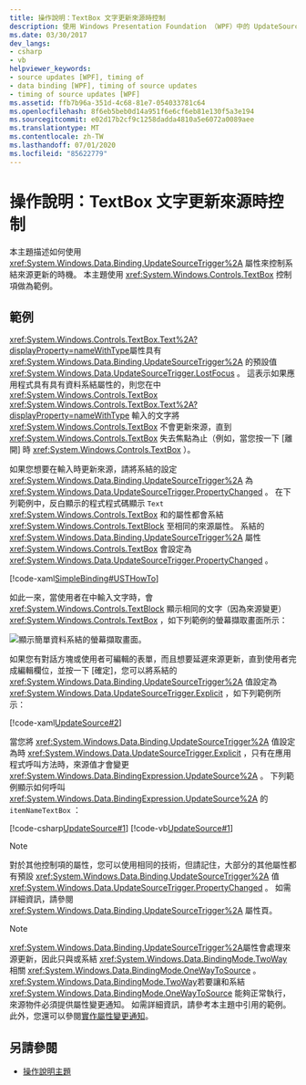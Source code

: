 ```yaml
---
title: 操作說明：TextBox 文字更新來源時控制
description: 使用 Windows Presentation Foundation （WPF）中的 UpdateSourceTrigger 屬性，控制系結來源更新的時機。
ms.date: 03/30/2017
dev_langs:
- csharp
- vb
helpviewer_keywords:
- source updates [WPF], timing of
- data binding [WPF], timing of source updates
- timing of source updates [WPF]
ms.assetid: ffb7b96a-351d-4c68-81e7-054033781c64
ms.openlocfilehash: 8f6eb5beb0d14a951f6e6cf6eb81e130f5a3e194
ms.sourcegitcommit: e02d17b2cf9c1258dadda4810a5e6072a0089aee
ms.translationtype: MT
ms.contentlocale: zh-TW
ms.lasthandoff: 07/01/2020
ms.locfileid: "85622779"
---
```

# <a name="how-to-control-when-the-textbox-text-updates-the-source"></a>操作說明：TextBox 文字更新來源時控制
本主題描述如何使用 <xref:System.Windows.Data.Binding.UpdateSourceTrigger%2A> 屬性來控制系結來源更新的時機。 本主題使用 <xref:System.Windows.Controls.TextBox> 控制項做為範例。

## <a name="example"></a>範例
 <xref:System.Windows.Controls.TextBox.Text%2A?displayProperty=nameWithType>屬性具有 <xref:System.Windows.Data.Binding.UpdateSourceTrigger%2A> 的預設值 <xref:System.Windows.Data.UpdateSourceTrigger.LostFocus> 。 這表示如果應用程式具有具有資料系結屬性的，則您在中 <xref:System.Windows.Controls.TextBox> <xref:System.Windows.Controls.TextBox.Text%2A?displayProperty=nameWithType> 輸入的文字將 <xref:System.Windows.Controls.TextBox> 不會更新來源，直到 <xref:System.Windows.Controls.TextBox> 失去焦點為止（例如，當您按一下 [離開] 時 <xref:System.Windows.Controls.TextBox> ）。

 如果您想要在輸入時更新來源，請將系結的設定 <xref:System.Windows.Data.Binding.UpdateSourceTrigger%2A> 為 <xref:System.Windows.Data.UpdateSourceTrigger.PropertyChanged> 。 在下列範例中，反白顯示的程式程式碼顯示 `Text` <xref:System.Windows.Controls.TextBox> 和的屬性都會系結 <xref:System.Windows.Controls.TextBlock> 至相同的來源屬性。 系結的 <xref:System.Windows.Data.Binding.UpdateSourceTrigger%2A> 屬性 <xref:System.Windows.Controls.TextBox> 會設定為 <xref:System.Windows.Data.UpdateSourceTrigger.PropertyChanged> 。

 [!code-xaml[SimpleBinding#USTHowTo](~/samples/snippets/visualbasic/VS_Snippets_Wpf/SimpleBinding/VisualBasic/Page1.xaml?highlight=33-39,41-42)]

 如此一來，當使用者在中輸入文字時，會 <xref:System.Windows.Controls.TextBlock> 顯示相同的文字（因為來源變更） <xref:System.Windows.Controls.TextBox> ，如下列範例的螢幕擷取畫面所示：

 ![顯示簡單資料系結的螢幕擷取畫面。](./media/how-to-control-when-the-textbox-text-updates-the-source/data-binding-simple-binding-sample.png)

 如果您有對話方塊或使用者可編輯的表單，而且想要延遲來源更新，直到使用者完成編輯欄位，並按一下 [確定]，您可以將系結的 <xref:System.Windows.Data.Binding.UpdateSourceTrigger%2A> 值設定為 <xref:System.Windows.Data.UpdateSourceTrigger.Explicit> ，如下列範例所示：

 [!code-xaml[UpdateSource#2](~/samples/snippets/csharp/VS_Snippets_Wpf/UpdateSource/CSharp/Window1.xaml#2)]

 當您將 <xref:System.Windows.Data.Binding.UpdateSourceTrigger%2A> 值設定為時 <xref:System.Windows.Data.UpdateSourceTrigger.Explicit> ，只有在應用程式呼叫方法時，來源值才會變更 <xref:System.Windows.Data.BindingExpression.UpdateSource%2A> 。 下列範例顯示如何呼叫 <xref:System.Windows.Data.BindingExpression.UpdateSource%2A> 的 `itemNameTextBox` ：

 [!code-csharp[UpdateSource#1](~/samples/snippets/csharp/VS_Snippets_Wpf/UpdateSource/CSharp/Window1.xaml.cs#1)]
 [!code-vb[UpdateSource#1](~/samples/snippets/visualbasic/VS_Snippets_Wpf/UpdateSource/VisualBasic/Window1.xaml.vb#1)]

> [!NOTE]
> 對於其他控制項的屬性，您可以使用相同的技術，但請記住，大部分的其他屬性都有預設 <xref:System.Windows.Data.Binding.UpdateSourceTrigger%2A> 值 <xref:System.Windows.Data.UpdateSourceTrigger.PropertyChanged> 。 如需詳細資訊，請參閱 <xref:System.Windows.Data.Binding.UpdateSourceTrigger%2A> 屬性頁。

> [!NOTE]
> <xref:System.Windows.Data.Binding.UpdateSourceTrigger%2A>屬性會處理來源更新，因此只與或系結 <xref:System.Windows.Data.BindingMode.TwoWay> 相關 <xref:System.Windows.Data.BindingMode.OneWayToSource> 。 <xref:System.Windows.Data.BindingMode.TwoWay>若要讓和系結 <xref:System.Windows.Data.BindingMode.OneWayToSource> 能夠正常執行，來源物件必須提供屬性變更通知。 如需詳細資訊，請參考本主題中引用的範例。 此外，您還可以參閱[實作屬性變更通知](how-to-implement-property-change-notification.md)。

## <a name="see-also"></a>另請參閱

- [操作說明主題](data-binding-how-to-topics.md)
